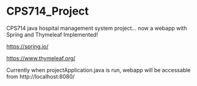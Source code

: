 # CPS714_Project
CPS714 java hospital management system project... now a webapp with Spring and Thymeleaf Implemented!

https://spring.io/

https://www.thymeleaf.org/

Currently when projectApplication.java is run, webapp will be accessable from http://localhost:8080/
